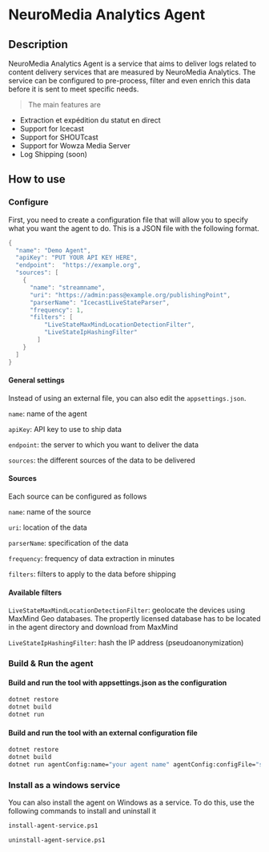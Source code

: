 ﻿# NeuroMedia Analytics Agent

## Description
NeuroMedia Analytics Agent is a service that aims to deliver logs related to content delivery services that are measured by NeuroMedia Analytics. The service can be configured to pre-process, filter and even enrich this data before it is sent to meet specific needs.

> The main features are

- Extraction et expédition du statut en direct
- Support for Icecast
- Support for SHOUTcast
- Support for Wowza Media Server
- Log Shipping (soon)

## How to use

### Configure

First, you need to create a configuration file that will allow you to specify what you want the agent to do. This is a JSON file with the following format.

```csharp
{
  "name": "Demo Agent",
  "apiKey": "PUT YOUR API KEY HERE",
  "endpoint":  "https://example.org",
  "sources": [
    {
      "name": "streamname",
      "uri": "https://admin:pass@example.org/publishingPoint",
      "parserName": "IcecastLiveStateParser",
      "frequency": 1,
      "filters": [
          "LiveStateMaxMindLocationDetectionFilter",
          "LiveStateIpHashingFilter"
        ]
    }
  ]
}

```

#### General settings

Instead of using an external file, you can also edit the `appsettings.json`.

`name`: name of the agent

`apiKey`: API key to use to ship data

`endpoint`: the server to which you want to deliver the data

`sources`: the different sources of the data to be delivered

#### Sources 
Each source can be configured as follows

`name`: name of the source

`uri`: location of the data

`parserName`: specification of the data

`frequency`: frequency of data extraction in minutes

`filters`: filters to apply to the data before shipping

#### Available filters

`LiveStateMaxMindLocationDetectionFilter`: geolocate the devices using MaxMind Geo databases. The propertly licensed database has to be located in the agent directory and download from MaxMind 

`LiveStateIpHashingFilter`: hash the IP address (pseudoanonymization)

### Build &amp; Run the agent

#### Build and run the tool with appsettings.json as the configuration
```bash
dotnet restore
dotnet build
dotnet run
```

#### Build and run the tool with an external configuration file
```bash
dotnet restore
dotnet build
dotnet run agentConfig:name="your agent name" agentConfig:configFile="sampleconfig.json"
```

### Install as a windows service

You can also install the agent on Windows as a service. To do this, use the following commands to install and uninstall it

```bash
install-agent-service.ps1
```

```bash
uninstall-agent-service.ps1
```

